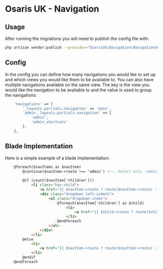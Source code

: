 # Osaris UK - Navigation

## Usage

After running the migrations you will need to publish the config file with:

```bash
php artisan vendor:publish --provider="OsarisUk\Navigation\NavigationServiceProvider" --tag="config"
```


## Config

In the config you can define how many navigations you would like to set up and which views you would like them to be available to.  You can also have multiple navigations available on the same view.  The key is the view you would like the navigation to be avaliable to and the value is used to group the navigations:

```php
    'navigations' => [
        '_layouts.partials.navigation' => 'main',
        'admin._layouts.partials.navigation' => [
            'admin',
            'admin_shortcuts'
        ],
    ],
```


## Blade Implementation

Here is a simple example of a blade implementation:

```html
    @foreach($navItems as $navItem)
    	@continue($navItem->realm !== 'admin') <!-- Select only 'admin' nav items where more than one group passed to the view. -->
    	
        @if (count($navItem['children']))
            <li class="has-child">
                <a href="{{ $navItem->route ? route($navItem->route) : '' }}{{ $navItem->target }}">{{ $navItem->title }}</a>
                <div class="dropdown left-indent">
                    <ul class="dropdown-items">
                        @foreach($navItem['children'] as $child)
                            <li>
                                <a href="{{ $child->route ? route($child->route) : '' }}{{ $child->target }}">{{ $child->title }}</a>
                            </li>
                        @endforeach
                    </ul>
                </div>
            </li>
        @else
            <li>
                <a href="{{ $navItem->route ? route($navItem->route) : '' }}{{ $navItem->target }}">{{ $navItem->title }}</a>
            </li>
        @endif
    @endforeach
```
